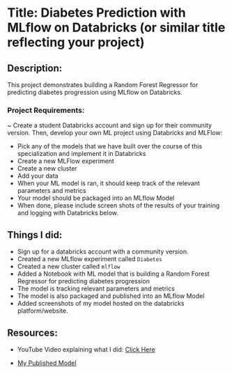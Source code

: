 # Title: Diabetes Prediction with MLflow on Databricks (or similar title reflecting your project)

## Description:

This project demonstrates building a Random Forest Regressor for predicting diabetes progression using MLflow on Databricks.

### Project Requirements:

~ Create a student Databricks account and sign up for their community version. Then, develop your own ML project using Databricks and MLFlow:

- Pick any of the models that we have built over the course of this specialization and implement it in Databricks
- Create a new MLFlow experiment
- Create a new cluster
- Add your data
- When your ML model is ran, it should keep track of the relevant parameters and metrics
- Your model should be packaged into an MLflow Model
- When done, please include screen shots of the results of your training and logging with Databricks below.

## Things I did:

- Sign up for a databricks account with a community version.
- Created a new MLflow experiment called `Diabetes`
- Created a new cluster called `mlflow`
- Added a Notebook with ML model that is building a Random Forest Regressor for predicting diabetes progression
- The model is tracking relevant parameters and metrics
- The model is also packaged and published into an MLflow Model
- Added screenshots of my model hosted on the databricks platform/website.

## Resources:

- YouTube Video explaining what I did: [Click Here]()
  
- [My Published Model](https://databricks-prod-cloudfront.cloud.databricks.com/public/4027ec902e239c93eaaa8714f173bcfc/2693522773022789/2108849380992658/4970763558763/latest.html)
  









